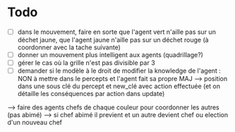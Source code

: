 # Todo

- [ ] dans le mouvement, faire en sorte que l'agent vert n'aille pas sur un déchet jaune, que l'agent jaune n'aille pas sur un déchet rouge (à coordonner avec la tache suivante)
- [ ] donner un mouvement plus intelligent aux agents (quadrillage?)
- [ ] gérer le cas où la grille n'est pas divisible par 3
- [ ] demander si le modèle à le droit de modifier la knowledge de l'agent : NON à mettre dans le percepts et l'agent fait sa propre MAJ
--> position dans une sous clé du percept et new_clé avec action effectuée (et on détaille les conséquences par action dans update)

--> faire des agents chefs de chaque couleur pour coordonner les autres (pas abimé)
--> si chef abimé il previent et un autre devient chef ou election d'un nouveau chef


